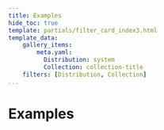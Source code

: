 ```yaml
---
title: Examples
hide_toc: true
template: partials/filter_card_index3.html
template_data:
    gallery_items:
        meta.yaml:
          Distribution: system
          Collection: collection-title
    filters: [Distribution, Collection]
...
```


# Examples



